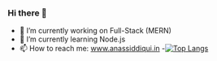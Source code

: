 ### Hi there 👋

- 🔭 I’m currently working on Full-Stack (MERN)
- 🌱 I’m currently learning Node.js
- 📫 How to reach me: www.anassiddiqui.in
-[![Top Langs](https://github-readme-stats.vercel.app/api/top-langs/?username=anas5550&layout=compact)](https://github.com/anuraghazra/github-readme-stats)

